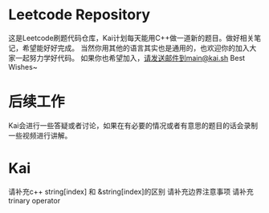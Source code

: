 # Leetcode Repository
这是Leetcode刷题代码仓库，Kai计划每天能用C++做一道新的题目。做好相关笔记，希望能好好完成。
当然你用其他的语言其实也是通用的，也欢迎你的加入大家一起努力学好代码。
如果你也希望加入，请发送邮件到main@kai.sh
Best Wishes~

# 后续工作
Kai会进行一些答疑或者讨论，如果在有必要的情况或者有意思的题目的话会录制一些视频进行讲解。

# Kai
请补充c++ string[index] 和 &string[index]的区别
请补充边界注意事项
请补充trinary operator
